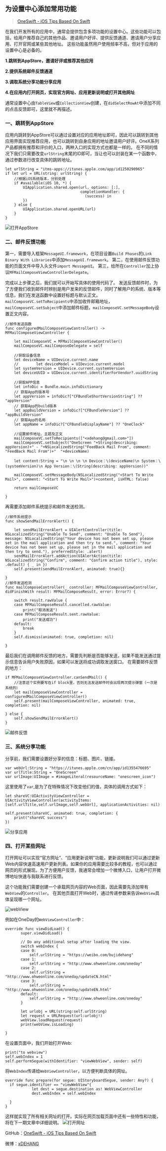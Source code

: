 ## 为设置中心添加常用功能

> [OneSwift - iOS Tips Based On Swift](https://bjdehang.github.io/OneSwift)


在我们开发所有的应用中，通常会提供包含多项功能的设置中心。这些功能可以包括，给用户推荐自己的其他作品、邀请用户好评、提供反馈通道、邀请用户分享应用、打开官网或某些其他地址。
这些功能虽然用户使用频率不高，但对于应用的设置中心是必备的。

**1.跳转到AppStore，邀请好评或推荐其他应用**

**2.提供系统邮件反馈通道**

**3.调取系统分享功能分享应用**

**4.在应用内打开网页，实现官方网址、应用更新说明或打开其他网址**


通常设置中心由`TableView`或`CollectionView`创建，在`didSelectRowAt`中添加不同的点击反馈即可，这里就不再描述。

### 一、跳转到AppStore

应用内跳转到AppStore可以通过设置对应的应用地址即可，因此可以跳转到其他应用界面实现推荐应用，也可以跳转到自身应用的地址邀请用户好评。OneX系列产品都拥有推荐和评价的入口，两种入口的实现方式也都是一样的。
在不同的情况下我们只需要改变`urlString`末尾的ID即可，当让也可以封装在某一个函数中，通过参数进行改变具体的跳转地址。

```
let urlString = "itms-apps://itunes.apple.com/app/id1250290965"
if let url = URL(string: urlString) {
    //根据iOS系统版本，分别处理
    if #available(iOS 10, *) {
        UIApplication.shared.open(url, options: [:],
                                  completionHandler: {
                                    (success) in
        })
    } else {
        UIApplication.shared.openURL(url)
    }
}
```
![打开AppStore](https://bjdehang.github.io/OneSwift/img/10/打开AppStore.gif)

### 二、邮件反馈功能

第一，需要导入框架`MessageUI.framework`，在项目设置`Build Phases`的`Link Binary With Libraries`中添加`MessageUI.framework`。
第二，在使用邮件反馈功能的页面文件中导入头文件`import MessageUI`。
第三，给所在`Controller`加上协议`MFMailComposeViewControllerDelegate`。

完成以上步骤之后，我们就可以开始写具体的使用代码了。
发送反馈邮件时，为了方便我们收到邮件时辨别是用户发来的反馈邮件，同时了解用户的系统、版本等信息，我们在发送函数中设置好标题与默认正文。
`mailComposeVC.setToRecipients`中添加收件邮箱地址，`mailComposeVC.setSubject`中添加邮件标题，`mailComposeVC.setMessageBody`设置正文内容。

```
//邮件发送函数
func configuredMailComposeViewController() -> MFMailComposeViewController {

    let mailComposeVC = MFMailComposeViewController()
    mailComposeVC.mailComposeDelegate = self

    //获取设备信息
    let deviceName = UIDevice.current.name
    //        let deviceModel = UIDevice.current.model
    let systemVersion = UIDevice.current.systemVersion
    let deviceUUID = UIDevice.current.identifierForVendor?.uuidString

    //获取APP信息
    let infoDic = Bundle.main.infoDictionary
    // 获取App的版本号
    let appVersion = infoDic?["CFBundleShortVersionString"] ?? "appVersion"
    // 获取App的build版本
    let appBuildVersion = infoDic?["CFBundleVersion"] ?? "appBuildVersion"
    // 获取App的名称
    let appName = infoDic?["CFBundleDisplayName"] ?? "OneClock"

    //设置邮件地址、主题及正文
    mailComposeVC.setToRecipients(["<xdehang@gmail.com>"])
    mailComposeVC.setSubject("OneScreen "+String(describing: appVersion)+" - "+NSLocalizedString("FeedBack Mail From", comment: "FeedBack Mail From")+"  "+deviceName)

    let content:String = "\n \n \n \n Device：\(deviceName)\n System：\(systemVersion)\n App Version：\(String(describing: appVersion))"

    mailComposeVC.setMessageBody(NSLocalizedString("<Start To Write Mail>", comment: "<Start To Write Mail>")+content, isHTML: false)

    return mailComposeVC

}
```

再需要添加邮件系统提示和邮件发送检测。
```
//邮件系统提示
func showSendMailErrorAlert() {

    let sendMailErrorAlert = UIAlertController(title: NSLocalizedString("Unable To Send", comment: "Unable To Send"), message: NSLocalizedString("Your device has not been set up, please set in the mail application and then try to send.", comment: "Your device has not been set up, please set in the mail application and then try to send."), preferredStyle: .alert)
    sendMailErrorAlert.addAction(UIAlertAction(title: NSLocalizedString("Confirm", comment: "Confirm action title"), style: .default) { _ in })
    self.present(sendMailErrorAlert, animated: true){}

}
//邮件发送检测
func mailComposeController(_ controller: MFMailComposeViewController, didFinishWith result: MFMailComposeResult, error: Error?) {

    switch result.rawValue {
    case MFMailComposeResult.cancelled.rawValue:
        print("取消发送")
    case MFMailComposeResult.sent.rawValue:
        print("发送成功")
    default:
        break
    }
    self.dismiss(animated: true, completion: nil)

}
```

最后我们在调用邮件反馈的地方，需要先判断是否能够发送，如果不能发送通过提示信息告诉用户失败原因，如果可以发送将成功调取发送窗口。
在需要邮件反馈的地方：
```
if MFMailComposeViewController.canSendMail() {
    //注意这个实例要写在if block里，否则无法发送邮件时会出现两次提示弹窗（一次是系统的）
    let mailComposeViewController = configuredMailComposeViewController()
    self.present(mailComposeViewController, animated: true, completion: nil)

} else {
    self.showSendMailErrorAlert()
}
```

![邮件反馈](https://bjdehang.github.io/OneSwift/img/10/邮件反馈.gif)

### 三、系统分享功能
分享前，我们需要设置好分享的信息：标题、图片、链接。
```
var webUrl:String = "https://itunes.apple.com/cn/app/id1355476695"
var urlTitle:String = "OneScreen"
var urlImage:UIImage = #imageLiteral(resourceName: "onescreen_icon")
```

这里使用了`var`,是为了在特殊情况下改变他们的值，具体的调用方式如下：

```
let shareVC:UIActivityViewController = UIActivityViewController(activityItems: [self.urlTitle,self.urlImage,self.webUrl], applicationActivities: nil)

self.present(shareVC, animated: true, completion: {
    print("shareVC success")
})
```

![分享应用](https://bjdehang.github.io/OneSwift/img/10/分享应用.gif)


### 四、打开某些网址

打开网址可以实现“官方网址”、“应用更新说明”功能，更新说明我们可以通过更新Web内容快速高速用户更新列表。如果你的应用需要比较多的教程，也可以通过网页的形式展现。为了方便用户反馈，我通常会增加一个微博入口，让用户打开微博地址快速与我联系进行反馈。

这个功能我们需要创建一个承载网页内容的Web页面，因此需要先添加带有`WebView`的`Controller`。
在其他页面打开Web时，通过传递参数来告诉`WebView`具体呈现哪一个网址。

![webView](https://bjdehang.github.io/OneSwift/img/10/webView.png)

例如在OneDay的`WebViewController`中：
```
override func viewDidLoad() {
       super.viewDidLoad()

       // Do any additional setup after loading the view.
       switch webIndex {
       case 0:
           self.urlString = "https://weibo.com/bujidehang"
       case 1:
           self.urlString = "http://www.ohweonline.com/oneday"
       case 2:
           self.urlString = "http://www.ohweonline.com/oneday/updateCN.html"
       case 3:
           self.urlString = "http://www.ohweonline.com/oneday/updateEN.html"
       default:
           self.urlString = "http://www.ohweonline.com/oneday"
       }

       let urlobj = URL(string:self.urlString)
       let request = URLRequest(url:urlobj!)
       webView.loadRequest(request)
       print(webView.isLoading)

}
```

在设置页面中，我们开始打开Web:
```
print("to webview")
self.webIndex = 1
self.performSegue(withIdentifier: "viewWebView", sender: self)

```
将`WebIndex`传递给`WebViewController`，以方便判断具体的网址。

```
override func prepare(for segue: UIStoryboardSegue, sender: Any?) {
  if segue.identifier == "viewWebView"{
            let dest = segue.destination as! WebViewController
            dest.webIndex = self.webIndex

  }
}
```
这样就实现了所有相关网址的打开。实际在网页加载页面中还有一些特性和功能，将在下一期文章中详细说明。
![打开网址](https://bjdehang.github.io/OneSwift/img/10/打开网址.gif)





GitHub：[OneSwift - iOS Tips Based On Swift](https://bjdehang.github.io/OneSwift)

微博：[xDEHANG](https://weibo.com/bujidehang)
